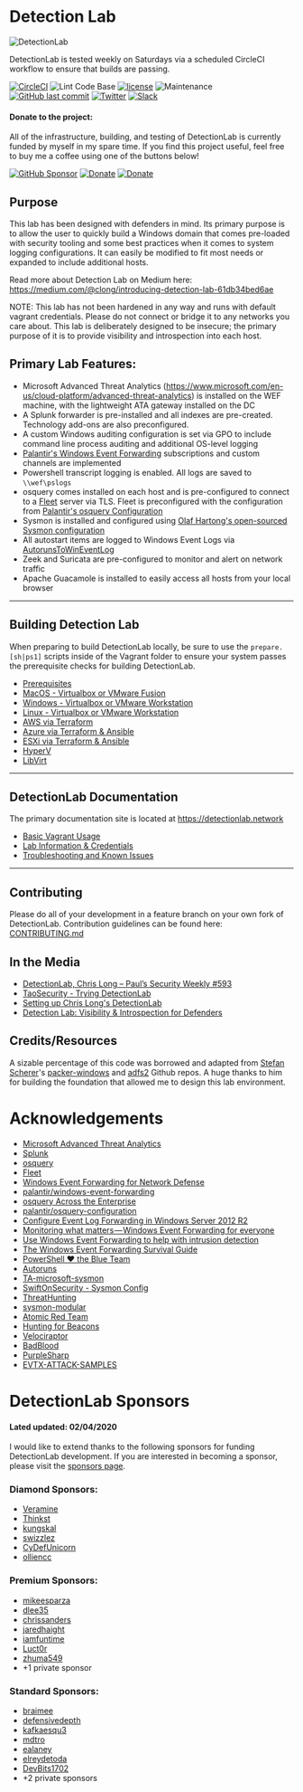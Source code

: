 # Detection Lab
![DetectionLab](./img/DetectionLab.png)

DetectionLab is tested weekly on Saturdays via a scheduled CircleCI workflow to ensure that builds are passing.

[![CircleCI](https://circleci.com/gh/clong/DetectionLab/tree/master.svg?style=shield)](https://circleci.com/gh/clong/DetectionLab/tree/master)
![Lint Code Base](https://github.com/clong/DetectionLab/workflows/Lint%20Code%20Base/badge.svg)
[![license](https://img.shields.io/github/license/clong/DetectionLab.svg?style=flat-square)](https://github.com/clong/DetectionLab/blob/master/license.md)
![Maintenance](https://img.shields.io/maintenance/yes/2021.svg?style=flat-square)
[![GitHub last commit](https://img.shields.io/github/last-commit/clong/DetectionLab.svg?style=flat-square)](https://github.com/clong/DetectionLab/commit/master)
[![Twitter](https://img.shields.io/twitter/follow/DetectionLab.svg?style=social)](https://twitter.com/DetectionLab)
[![Slack](https://img.shields.io/badge/Slack-DetectionLab-blue)](https://join.slack.com/t/detectionlab/shared_invite/zt-mv1qnw9f-3qo2ZrB0IbIKhvinfsgYhg)

#### Donate to the project:

All of the infrastructure, building, and testing of DetectionLab is currently funded by myself in my spare time. If you find this project useful, feel free to buy me a coffee using one of the buttons below!

[![GitHub Sponsor](https://img.shields.io/badge/GitHub-Sponsor-red.svg)](https://github.com/sponsors/clong)
[![Donate](https://img.shields.io/badge/Donate-PayPal-green.svg)](https://www.paypal.com/paypalme2/clong0)
[![Donate](https://img.shields.io/badge/Donate-Crypto-blue.svg)](https://commerce.coinbase.com/checkout/838ac7a2-7b9d-4d40-b475-fd1015fdaacd)

## Purpose
This lab has been designed with defenders in mind. Its primary purpose is to allow the user to quickly build a Windows domain that comes pre-loaded with security tooling and some best practices when it comes to system logging configurations. It can easily be modified to fit most needs or expanded to include additional hosts.

Read more about Detection Lab on Medium here: https://medium.com/@clong/introducing-detection-lab-61db34bed6ae

NOTE: This lab has not been hardened in any way and runs with default vagrant credentials. Please do not connect or bridge it to any networks you care about. This lab is deliberately designed to be insecure; the primary purpose of it is to provide visibility and introspection into each host.

## Primary Lab Features:
* Microsoft Advanced Threat Analytics (https://www.microsoft.com/en-us/cloud-platform/advanced-threat-analytics) is installed on the WEF machine, with the lightweight ATA gateway installed on the DC
* A Splunk forwarder is pre-installed and all indexes are pre-created. Technology add-ons are also preconfigured.
* A custom Windows auditing configuration is set via GPO to include command line process auditing and additional OS-level logging
* [Palantir's Windows Event Forwarding](http://github.com/palantir/windows-event-forwarding)  subscriptions and custom channels are implemented
* Powershell transcript logging is enabled. All logs are saved to `\\wef\pslogs`
* osquery comes installed on each host and is pre-configured to connect to a [Fleet](https://kolide.co/fleet) server via TLS. Fleet is preconfigured with the configuration from [Palantir's osquery Configuration](https://github.com/palantir/osquery-configuration)
* Sysmon is installed and configured using [Olaf Hartong's open-sourced Sysmon configuration](https://github.com/olafhartong/sysmon-modular)
* All autostart items are logged to Windows Event Logs via [AutorunsToWinEventLog](https://github.com/palantir/windows-event-forwarding/tree/master/AutorunsToWinEventLog)
* Zeek and Suricata are pre-configured to monitor and alert on network traffic
* Apache Guacamole is installed to easily access all hosts from your local browser

---

## Building Detection Lab

When preparing to build DetectionLab locally, be sure to use the `prepare.[sh|ps1]` scripts inside of the Vagrant folder
to ensure your system passes the prerequisite checks for building DetectionLab.

* [Prerequisites](https://www.detectionlab.network/introduction/prerequisites/)
* [MacOS - Virtualbox or VMware Fusion](https://www.detectionlab.network/deployment/macosvm/)
* [Windows - Virtualbox or VMware Workstation](https://www.detectionlab.network/deployment/windowsvm/)
* [Linux - Virtualbox or VMware Workstation](https://www.detectionlab.network/deployment/linuxvm/)
* [AWS via Terraform](https://www.detectionlab.network/deployment/aws/)
* [Azure via Terraform & Ansible](https://www.detectionlab.network/deployment/azure/)
* [ESXi via Terraform & Ansible](https://www.detectionlab.network/deployment/esxi/)
* [HyperV](https://www.detectionlab.network/deployment/hyperv/)
* [LibVirt](https://www.detectionlab.network/deployment/libvirt/)

---

## DetectionLab Documentation

The primary documentation site is located at https://detectionlab.network

* [Basic Vagrant Usage](https://www.detectionlab.network/introduction/basicvagrant/)
* [Lab Information & Credentials](https://www.detectionlab.network/introduction/infoandcreds/)
* [Troubleshooting and Known Issues](https://www.detectionlab.network/deployment/troubleshooting/)

---

## Contributing
Please do all of your development in a feature branch on your own fork of DetectionLab.
Contribution guidelines can be found here: [CONTRIBUTING.md](./CONTRIBUTING.md)

## In the Media
* [DetectionLab, Chris Long – Paul’s Security Weekly #593](https://securityweekly.com/2019/02/08/detectionlab-chris-long-pauls-security-weekly-593/)
* [TaoSecurity - Trying DetectionLab](https://taosecurity.blogspot.com/2019/01/trying-detectionlab.html)
* [Setting up Chris Long's DetectionLab](https://www.psattack.com/articles/20171218/setting-up-chris-longs-detectionlab/)
* [Detection Lab: Visibility & Introspection for Defenders](https://isc.sans.edu/forums/diary/Detection+Lab+Visibility+Introspection+for+Defenders/23135/)

## Credits/Resources
A sizable percentage of this code was borrowed and adapted from [Stefan Scherer](https://twitter.com/stefscherer)'s [packer-windows](https://github.com/StefanScherer/packer-windows) and [adfs2](https://github.com/StefanScherer/adfs2) Github repos. A huge thanks to him for building the foundation that allowed me to design this lab environment.

# Acknowledgements
* [Microsoft Advanced Threat Analytics](https://www.microsoft.com/en-us/cloud-platform/advanced-threat-analytics)
* [Splunk](https://www.splunk.com)
* [osquery](https://osquery.io)
* [Fleet](https://github.com/fleetdm/fleet)
* [Windows Event Forwarding for Network Defense](https://medium.com/@palantir/windows-event-forwarding-for-network-defense-cb208d5ff86f)
* [palantir/windows-event-forwarding](http://github.com/palantir/windows-event-forwarding)
* [osquery Across the Enterprise](https://medium.com/@palantir/osquery-across-the-enterprise-3c3c9d13ec55)
* [palantir/osquery-configuration](https://github.com/palantir/osquery-configuration)
* [Configure Event Log Forwarding in Windows Server 2012 R2](https://www.petri.com/configure-event-log-forwarding-windows-server-2012-r2)
* [Monitoring what matters — Windows Event Forwarding for everyone](https://blogs.technet.microsoft.com/jepayne/2015/11/23/monitoring-what-matters-windows-event-forwarding-for-everyone-even-if-you-already-have-a-siem/)
* [Use Windows Event Forwarding to help with intrusion detection](https://technet.microsoft.com/en-us/itpro/windows/keep-secure/use-windows-event-forwarding-to-assist-in-instrusion-detection)
* [The Windows Event Forwarding Survival Guide](https://hackernoon.com/the-windows-event-forwarding-survival-guide-2010db7a68c4)
* [PowerShell ♥ the Blue Team](https://blogs.msdn.microsoft.com/powershell/2015/06/09/powershell-the-blue-team/)
* [Autoruns](https://www.microsoftpressstore.com/articles/article.aspx?p=2762082)
* [TA-microsoft-sysmon](https://github.com/splunk/TA-microsoft-sysmon)
* [SwiftOnSecurity - Sysmon Config](https://github.com/SwiftOnSecurity/sysmon-config)
* [ThreatHunting](https://github.com/olafhartong/ThreatHunting)
* [sysmon-modular](https://github.com/olafhartong/sysmon-modular)
* [Atomic Red Team](https://github.com/redcanaryco/atomic-red-team)
* [Hunting for Beacons](http://findingbad.blogspot.com/2020/05/hunting-for-beacons-part-2.html)
* [Velociraptor](https://github.com/Velocidex/velociraptor)
* [BadBlood](https://github.com/davidprowe/BadBlood)
* [PurpleSharp](https://github.com/mvelazc0/PurpleSharp)
* [EVTX-ATTACK-SAMPLES](https://github.com/sbousseaden/EVTX-ATTACK-SAMPLES)

# DetectionLab Sponsors
#### Lated updated: 02/04/2020
I would like to extend thanks to the following sponsors for funding DetectionLab development. If you are interested in becoming a sponsor, please visit the [sponsors page](https://github.com/sponsors/clong).

### Diamond Sponsors:
* [Veramine](https://github.com/veramine)
* [Thinkst](https://github.com/ThinkstAppliedResearch)
* [kungskal](https://github.com/kungskal)
* [swizzlez](https://github.com/swizzlez)
* [CyDefUnicorn](https://github.com/CyDefUnicorn)
* [olliencc](https://github.com/olliencc)

### Premium Sponsors:
* [mikeesparza](https://github.com/mikeesparza)
* [dlee35](https://github.com/dlee35)
* [chrissanders](https://github.com/chrissanders)
* [jaredhaight](https://github.com/jaredhaight)
* [iamfuntime](https://github.com/iamfuntime)
* [Luct0r](https://github.com/Luct0r)
* [zhuma549](https://github.com/zhuma549)
* +1 private sponsor

### Standard Sponsors:
* [braimee](https://github.com/braimee)
* [defensivedepth](https://github.com/defensivedepth)
* [kafkaesqu3](https://github.com/kafkaesqu3)
* [mdtro](https://github.com/mdtro)
* [ealaney](https://github.com/ealaney)
* [elreydetoda](https://github.com/elreydetoda)
* [DevBits1702](https://github.com/DevBits1702)
* +2 private sponsors
